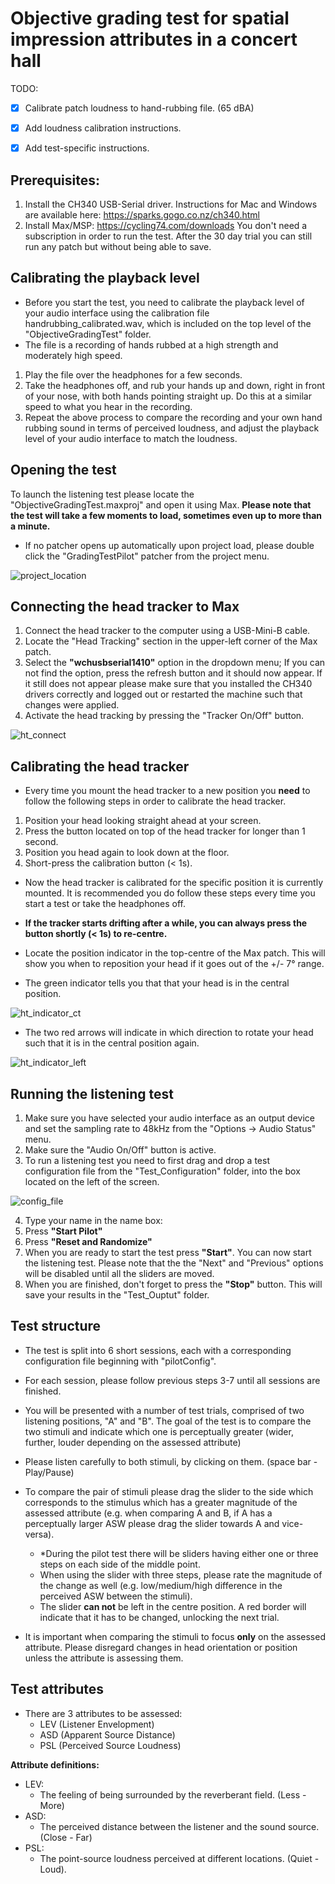 # Objective grading test for spatial impression attributes in a concert hall

TODO:
- [x] Calibrate patch loudness to hand-rubbing file. (65 dBA)
- [x] Add loudness calibration instructions.
- [x] Add test-specific instructions.


## Prerequisites:

1. Install the CH340 USB-Serial driver. Instructions for Mac and Windows are available here: https://sparks.gogo.co.nz/ch340.html
2. Install Max/MSP: https://cycling74.com/downloads You don't need a subscription in order to run the test. After the 30 day trial you can still run any patch but without being able to save.

## Calibrating the playback level
- Before you start the test, you need to calibrate the playback level of your audio interface using the calibration file handrubbing_calibrated.wav, which is included on the top level of the "ObjectiveGradingTest" folder.
- The file is a recording of hands rubbed at a high strength and moderately high speed.

1. Play the file over the headphones for a few seconds.
2. Take the headphones off, and rub your hands up and down, right in front of your nose, with both hands pointing straight up. Do this at a similar speed to what you hear in the recording.
3. Repeat the above process to compare the recording and your own hand rubbing sound in terms of perceived loudness, and adjust the playback level of your audio interface to match the loudness.

## Opening the test

To launch the listening test please locate the "ObjectiveGradingTest.maxproj" and open it using Max. **Please note that the test will take a few moments to load, sometimes even up to more than a minute.**

- If no patcher opens up automatically upon project load, please double click the "GradingTestPilot" patcher from the project menu.

![project_location](docs/project_location.png)


## Connecting the head tracker to Max

1. Connect the head tracker to the computer using a USB-Mini-B cable.
2. Locate the "Head Tracking" section in the upper-left corner of the Max patch.
3. Select the **"wchusbserial1410"** option in the dropdown menu; If you can not find the option, press the refresh button and it should now appear. If it still does not appear please make sure that you installed the CH340 drivers correctly and logged out or restarted the machine such that changes were applied.
4. Activate the head tracking by pressing the "Tracker On/Off" button.

![ht_connect](docs/ht_connect.png)


## Calibrating the head tracker

- Every time you mount the head tracker to a new position you **need** to follow the following steps in order to calibrate the head tracker.

1. Position your head looking straight ahead at your screen.
2. Press the button located on top of the head tracker for longer than 1 second.
3. Position you head again to look down at the floor.
4. Short-press the calibration button (< 1s).

- Now the head tracker is calibrated for the specific position it is currently mounted. It is recommended you do follow these steps every time you start a test or take the headphones off.

* **If the tracker starts drifting after a while, you can always press the button shortly (< 1s) to re-centre.**

- Locate the position indicator in the top-centre of the Max patch. This will show you when to reposition your head if it goes out of the +/- 7° range.

- The green indicator tells you that that your head is in the central position.

![ht_indicator_ct](docs/ht_indicator_ct.png)

- The two red arrows will indicate in which direction to rotate your head such that it is in the central position again.

![ht_indicator_left](docs/ht_indicator_left.png)


## Running the listening test

1. Make sure you have selected your audio interface as an output device and set the sampling rate to 48kHz from the "Options -> Audio Status" menu.
2. Make sure the "Audio On/Off" button is active.
3. To run a listening test you need to first drag and drop a test configuration file from the "Test_Configuration" folder, into the box located on the left of the screen.

![config_file](docs/config_file.png)

4. Type your name in the name box:
5. Press **"Start Pilot"**
5. Press **"Reset and Randomize"**
6. When you are ready to start the test press **"Start"**. You can now start the listening test. Please note that the the "Next" and "Previous" options will be disabled until all the sliders are moved.
7. When you are finished, don't forget to press the **"Stop"** button. This will save your results in the "Test_Ouptut" folder.

## Test structure

- The test is split into 6 short sessions, each with a corresponding configuration file beginning with "pilotConfig".
- For each session, please follow previous steps 3-7 until all sessions are finished.

- You will be presented with a number of test trials, comprised of two listening positions, "A" and "B". The goal of the test is to compare the two stimuli and indicate which one is perceptually greater (wider, further, louder depending on the assessed attribute)
- Please listen carefully to both stimuli, by clicking on them. (space bar - Play/Pause)
- To compare the pair of stimuli please drag the slider to the side which corresponds to the stimulus which has a greater magnitude of the assessed attribute (e.g. when comparing A and B, if A has a perceptually larger ASW please drag the slider towards A and vice-versa).
  - *During the pilot test there will be sliders having either one or three steps on each side of the middle point.
  - When using the slider with three steps, please rate the magnitude of the change as well (e.g. low/medium/high difference in the perceived ASW between the stimuli).
  - The slider **can not** be left in the centre position. A red border will indicate that it has to be changed, unlocking the next trial.


-  It is important when comparing the stimuli to focus **only** on the assessed attribute. Please disregard changes in head orientation or position unless the attribute is assessing them.

## Test attributes

- There are 3 attributes to be assessed:
  * LEV (Listener Envelopment)
  * ASD (Apparent Source Distance)
  * PSL (Perceived Source Loudness)

**Attribute definitions:**

- LEV:
  * The feeling of being surrounded by the reverberant field. (Less - More)
- ASD:
  * The perceived distance between the listener and the sound source. (Close - Far)
- PSL:
  * The point-source loudness perceived at different locations. (Quiet - Loud).
